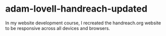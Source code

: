 # adam-lovell-handreach-updated
In my website development course, I recreated the handreach.org website to be responsive across all devices and browsers. 
